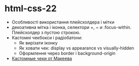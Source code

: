 # html-css-22

- Особливості використання плейсхолдера і мітки
- декоативна мітка і іконка, селектори +, ~ и :focus-within. Плейсхолдер з
  пустою строкою.
- Кастомні чекбокси і радіобатони:
  - Як вирізати іконку
  - Як ховати чек: display vs appearance vs visually-hidden
  - Оформлення через border і background-origin
- [Кастомные чеки от Макеева](https://youtu.be/E6kLaaQFctU)
